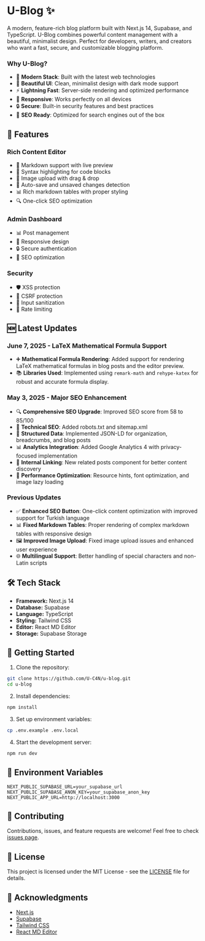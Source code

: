 # U-Blog ✨

A modern, feature-rich blog platform built with Next.js 14, Supabase, and TypeScript. U-Blog combines powerful content management with a beautiful, minimalist design. Perfect for developers, writers, and creators who want a fast, secure, and customizable blogging platform.

### Why U-Blog?
- 🚀 **Modern Stack**: Built with the latest web technologies
- 🎨 **Beautiful UI**: Clean, minimalist design with dark mode support
- ⚡ **Lightning Fast**: Server-side rendering and optimized performance
- 📱 **Responsive**: Works perfectly on all devices
- 🔒 **Secure**: Built-in security features and best practices
- 🎯 **SEO Ready**: Optimized for search engines out of the box

## 🚀 Features

### Rich Content Editor
- 📝 Markdown support with live preview
- 🎨 Syntax highlighting for code blocks
- 📸 Image upload with drag & drop
- 🔄 Auto-save and unsaved changes detection
- 📊 Rich markdown tables with proper styling
- 🔍 One-click SEO optimization

### Admin Dashboard
- 📊 Post management
- 📱 Responsive design
- 🔒 Secure authentication
- 🎯 SEO optimization

### Security
- 🛡️ XSS protection
- 🔐 CSRF protection
- 🧪 Input sanitization
- 🚦 Rate limiting

## 🆕 Latest Updates

### June 7, 2025 - LaTeX Mathematical Formula Support
- ➕ **Mathematical Formula Rendering**: Added support for rendering LaTeX mathematical formulas in blog posts and the editor preview.
- 📚 **Libraries Used**: Implemented using `remark-math` and `rehype-katex` for robust and accurate formula display.

### May 3, 2025 - Major SEO Enhancement
- 🔍 **Comprehensive SEO Upgrade**: Improved SEO score from 58 to 85/100
- 🤖 **Technical SEO**: Added robots.txt and sitemap.xml
- 🔄 **Structured Data**: Implemented JSON-LD for organization, breadcrumbs, and blog posts
- 📊 **Analytics Integration**: Added Google Analytics 4 with privacy-focused implementation
- 🔗 **Internal Linking**: New related posts component for better content discovery
- 📱 **Performance Optimization**: Resource hints, font optimization, and image lazy loading

### Previous Updates
- ✅ **Enhanced SEO Button**: One-click content optimization with improved support for Turkish language
- 📊 **Fixed Markdown Tables**: Proper rendering of complex markdown tables with responsive design
- 🖼️ **Improved Image Upload**: Fixed image upload issues and enhanced user experience
- 🌐 **Multilingual Support**: Better handling of special characters and non-Latin scripts

## 🛠️ Tech Stack

- **Framework:** Next.js 14
- **Database:** Supabase
- **Language:** TypeScript
- **Styling:** Tailwind CSS
- **Editor:** React MD Editor
- **Storage:** Supabase Storage

## 🚦 Getting Started

1. Clone the repository:
```bash
git clone https://github.com/U-C4N/u-blog.git
cd u-blog
```

2. Install dependencies:
```bash
npm install
```

3. Set up environment variables:
```bash
cp .env.example .env.local
```

4. Start the development server:
```bash
npm run dev
```

## 📝 Environment Variables

```env
NEXT_PUBLIC_SUPABASE_URL=your_supabase_url
NEXT_PUBLIC_SUPABASE_ANON_KEY=your_supabase_anon_key
NEXT_PUBLIC_APP_URL=http://localhost:3000
```

## 🤝 Contributing

Contributions, issues, and feature requests are welcome! Feel free to check [issues page](https://github.com/U-C4N/u-blog/issues).

## 📜 License

This project is licensed under the MIT License - see the [LICENSE](LICENSE) file for details.

## 🙏 Acknowledgments

- [Next.js](https://nextjs.org/)
- [Supabase](https://supabase.io/)
- [Tailwind CSS](https://tailwindcss.com/)
- [React MD Editor](https://uiwjs.github.io/react-md-editor/)
